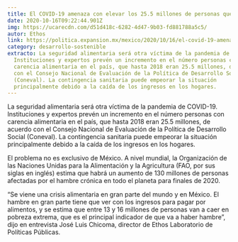 ```yaml
---
title: El COVID-19 amenaza con elevar los 25.5 millones de personas que padecen hambre
date: 2020-10-16T09:22:44.901Z
img: https://ucarecdn.com/d51d418c-6282-4d47-9b03-fd881788a5c5/
autor: Ethos
link: https://politica.expansion.mx/mexico/2020/10/16/el-covid-19-amenaza-con-elevar-los-25-5-millones-de-personas-que-padecen-hambre
category: desarrollo-sostenible
extracto: La seguridad alimentaria será otra víctima de la pandemia de COVID-19.
  Instituciones y expertos prevén un incremento en el número personas con
  carencia alimentaria en el país, que hasta 2018 eran 25.5 millones, de acuerdo
  con el Consejo Nacional de Evaluación de la Política de Desarrollo Social
  (Coneval). La contingencia sanitaria puede empeorar la situación
  principalmente debido a la caída de los ingresos en los hogares.
---
```

La seguridad alimentaria será otra víctima de la pandemia de COVID-19. Instituciones y expertos prevén un incremento en el número personas con carencia alimentaria en el país, que hasta 2018 eran 25.5 millones, de acuerdo con el Consejo Nacional de Evaluación de la Política de Desarrollo Social (Coneval). La contingencia sanitaria puede empeorar la situación principalmente debido a la caída de los ingresos en los hogares.

El problema no es exclusivo de México. A nivel mundial, la Organización de las Naciones Unidas para la Alimentación y la Agricultura (FAO, por sus siglas en inglés) estima que habrá un aumento de 130 millones de personas afectadas por el hambre crónica en todo el planeta para finales de 2020.

“Se viene una crisis alimentaria en gran parte del mundo y en México. El hambre en gran parte tiene que ver con los ingresos para pagar por alimentos, y se estima que entre 13 y 16 millones de personas van a caer en pobreza extrema, que es el principal indicador de que va a haber hambre”, dijo en entrevista José Luis Chicoma, director de Ethos Laboratorio de Políticas Públicas.